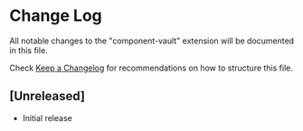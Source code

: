 # Change Log

All notable changes to the "component-vault" extension will be documented in this file.

Check [Keep a Changelog](http://keepachangelog.com/) for recommendations on how to structure this file.

## [Unreleased]

- Initial release